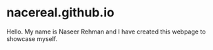 # nacereal.github.io
Hello. My name is Naseer Rehman and I have created this webpage to showcase myself.
